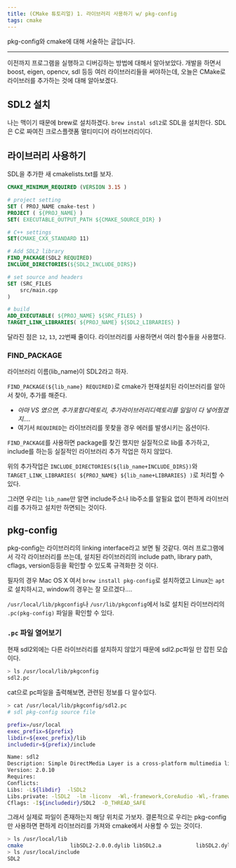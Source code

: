 ```yaml
---
title: (CMake 튜토리얼) 1. 라이브러리 사용하기 w/ pkg-config
tags: cmake 
---
```


 pkg-config와 cmake에 대해 서술하는 글입니다.
<!--more-->

---
 
 이전까지 프로그램을 실행하고 디버깅하는 방법에 대해서 알아보았다. 개발을 하면서 boost, eigen, opencv, sdl 등등 여러 라이브러리들을 써야하는데, 오늘은 CMake로 라이브러를 추가하는 것에 대해 알아보겠다. 

## SDL2 설치

 나는 맥이기 때문에 brew로 설치하겠다. `brew instal sdl2`로 SDL을 설치한다. SDL은 C로 짜여진 크로스플랫폼 멀티미디어 라이브러리이다.

## 라이브러리 사용하기

 SDL을 추가한 새 cmakelists.txt를 보자.

```cmake
CMAKE_MINIMUM_REQUIRED (VERSION 3.15 )

# project setting
SET ( PROJ_NAME cmake-test )
PROJECT ( ${PROJ_NAME} )
SET( EXECUTABLE_OUTPUT_PATH ${CMAKE_SOURCE_DIR} )

# C++ settings
SET(CMAKE_CXX_STANDARD 11)

# Add SDL2 library 
FIND_PACKAGE(SDL2 REQUIRED)
INCLUDE_DIRECTORIES(${SDL2_INCLUDE_DIRS})

# set source and headers
SET (SRC_FILES
    src/main.cpp
)

# build 
ADD_EXECUTABLE( ${PROJ_NAME} ${SRC_FILES} )
TARGET_LINK_LIBRARIES( ${PROJ_NAME} ${SDL2_LIBRARIES} )
```

 달라진 점은 `12`, `13`, `22`번째 줄이다. 라이브러리를 사용하면서 여러 함수들을 사용했다.

### FIND_PACKAGE 

 라이브러리 이름(lib_name)이 SDL2라고 하자.

 `FIND_PACKAGE(${lib_name} REQUIRED)`로 cmake가 현재설치된 라이브러리를 알아서 찾아, 추가를 해준다. 
- _아마 VS 였으면, 추가포함디렉토리, 추가라이브러리디렉토리를 일일이 다 넣어줬겠지...._ 
- 여기서 `REQUIRED`는 라이브러리를 못찾을 경우 에러를 발생시키는 옵션이다. 

 `FIND_PACKAGE`를 사용하면 package를 찾긴 했지만 실질적으로 lib를 추가하고, include를 하는등 실질적인 라이브러리 추가 작업은 하지 않았다. 

 위의 추가작업은 `INCLUDE_DIRECTORIES(${lib_name+INCLUDE_DIRS})`와 `TARGET_LINK_LIBRARIES( ${PROJ_NAME} ${lib_name+LIBRARIES} )`로 처리할 수 있다.
 
 그러면 우리는 `lib_name`만 알면 include주소나 lib주소를 알필요 없이 편하게 라이브러리를 추가하고 설치만 하면되는 것이다.

## pkg-config

 pkg-config는 라이브러리의 linking interface라고 보면 될 것같다. 여러 프로그램에서 각각 라이브러리를 쓰는데, 설치된 라이브러리의 include path, library path, cflags, version등등을 확인할 수 있도록 규격화한 것 이다.

 필자의 경우 Mac OS X 여서 `brew install pkg-config`로 설치하였고 Linux는 `apt`로 설치하시고, window의 경우는 잘 모르겠다....

 `/usr/local/lib/pkgconfig`나 `/usr/lib/pkgconfig`에서 ls로 설치된 라이브러리의 `.pc(pkg-config)` 파일을 확인할 수 있다.

### `.pc` 파일 열어보기

 현재 sdl2외에는 다른 라이브러리를 설치하지 않았기 때문에 sdl2.pc파일 만 잡힌 모습이다.
```bash 
> ls /usr/local/lib/pkgconfig
sdl2.pc
```

 cat으로 pc파일을 출력해보면, 관련된 정보를 다 알수있다.
```bash
> cat /usr/local/lib/pkgconfig/sdl2.pc
# sdl pkg-config source file

prefix=/usr/local
exec_prefix=${prefix}
libdir=${exec_prefix}/lib
includedir=${prefix}/include

Name: sdl2
Description: Simple DirectMedia Layer is a cross-platform multimedia library designed to provide low level access to audio, keyboard, mouse, joystick, 3D hardware via OpenGL, and 2D video framebuffer.
Version: 2.0.10
Requires:
Conflicts:
Libs: -L${libdir}  -lSDL2
Libs.private: -lSDL2  -lm -liconv  -Wl,-framework,CoreAudio -Wl,-framework,AudioToolbox -Wl,-framework,ForceFeedback -lobjc -Wl,-framework,CoreVideo -Wl,-framework,Cocoa -Wl,-framework,Carbon -Wl,-framework,IOKit -Wl,-weak_framework,QuartzCore -Wl,-weak_framework,Metal
Cflags: -I${includedir}/SDL2  -D_THREAD_SAFE
```

 그래서 실제로 파일이 존재하는지 해당 위치로 가보자. 결론적으로 우리는 pkg-config만 사용하면 편하게 라이브러리를 가져와 cmake에서 사용할 수 있는 것이다.

```bash 
> ls /usr/local/lib
cmake               libSDL2-2.0.0.dylib libSDL2.a           libSDL2.dylib       libSDL2_test.a      libSDL2main.a       pkgconfig
> ls /usr/local/include 
SDL2
```
